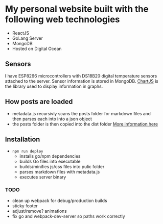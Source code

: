 # My personal website built with the following web technologies
- ReactJS
- GoLang Server
- MongoDB
- Hosted on Digital Ocean

## Sensors
I have ESP8266 microcontrollers with DS18B20 digital temperature sensors attached to the server.
Sensor information is stored in MongoDB. [ChartJS](http://www.chartjs.org/) is the library used to display information in graphs.

## How posts are loaded
- metadata.js recursivly scans the posts folder for markdown files and then parses each into into a json object
- the posts folder is then copied into the dist folder
[More information here](http://mitchellgerber.com/post/Web%20Stuff/2016-09-19-loading-content)

## Installation
- `npm run deploy`
    - installs go/npm dependencies
    - builds Go files into executable
    - builds/minifies js/css files into pulic folder
    - parses markdown files with metadata.js
    - executes server binary

### TODO
- clean up webpack for debug/production builds
- sticky footer
- adjust/remove? animations
- fix go and webpack-dev-server so paths work correctly
